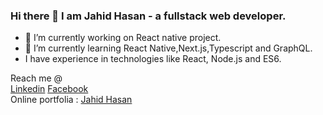 ### Hi there 👋 I am Jahid Hasan - a fullstack web developer.


- 🔭 I’m currently working on React native project.
- 🌱 I’m currently learning React  Native,Next.js,Typescript and GraphQL.
- I have experience in technologies like React, Node.js and ES6.
 
 
 Reach me @
 <br/>
 <a href="https://www.linkedin.com/in/jahid-hasan-876578203/">Linkedin</a>
 <a href="https://www.facebook.com/profile.php?id=100034030120779">Facebook</a>
 <br/>
 Online portfolia :  <a href="https://personal-portfolio-e0268.web.app/">Jahid Hasan</a>
  
 

